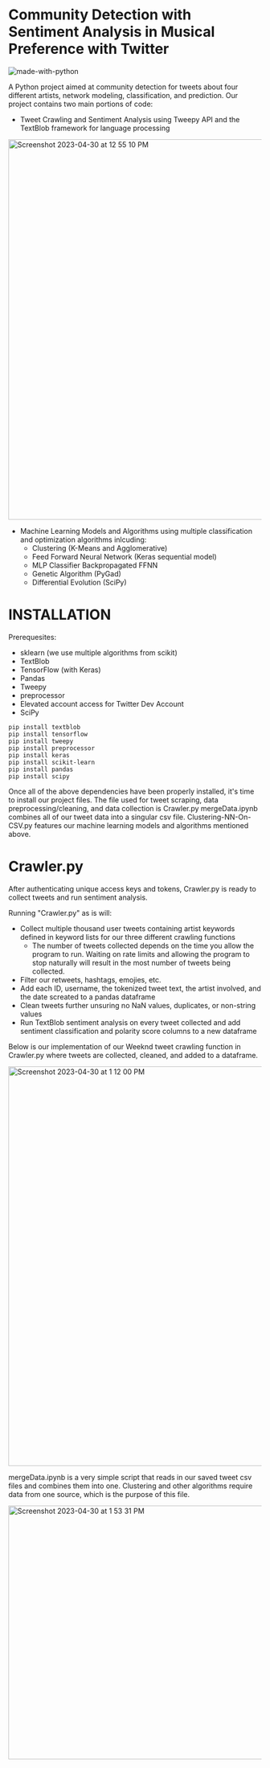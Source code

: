 # Community Detection with Sentiment Analysis in Musical Preference with Twitter
![made-with-python](https://user-images.githubusercontent.com/56307593/235365242-e5901619-44c0-4b9c-8cde-cb423d12279b.svg)

A Python project aimed at community detection for tweets about four different artists, network modeling, classification, and prediction.
Our project contains two main portions of code:
* Tweet Crawling and Sentiment Analysis using Tweepy API and the TextBlob framework for language processing

<img width="757" alt="Screenshot 2023-04-30 at 12 55 10 PM" src="https://user-images.githubusercontent.com/56307593/235365893-378433ae-725c-4d6d-a781-44552224282b.png">

* Machine Learning Models and Algorithms using multiple classification and optimization algorithms inlcuding:
  - Clustering (K-Means and Agglomerative)
  - Feed Forward Neural Network (Keras sequential model)
  - MLP Classifier Backpropagated FFNN
  - Genetic Algorithm (PyGad)
  - Differential Evolution (SciPy)


# INSTALLATION
Prerequesites:
* sklearn (we use multiple algorithms from scikit)
* TextBlob
* TensorFlow (with Keras)
* Pandas
* Tweepy
* preprocessor
* Elevated account access for Twitter Dev Account
* SciPy

```
pip install textblob
pip install tensorflow
pip install tweepy
pip install preprocessor
pip install keras
pip install scikit-learn
pip install pandas
pip install scipy
```

Once all of the above dependencies have been properly installed, it's time to install our project files.
The file used for tweet scraping, data preprocessing/cleaning, and data collection is Crawler.py
mergeData.ipynb combines all of our tweet data into a singular csv file.
Clustering-NN-On-CSV.py features our machine learning models and algorithms mentioned above.

# Crawler.py
After authenticating unique access keys and tokens, Crawler.py is ready to collect tweets and run sentiment analysis. 

Running "Crawler.py" as is will:
* Collect multiple thousand user tweets containing artist keywords defined in keyword lists for our three different crawling functions
  - The number of tweets collected depends on the time you allow the program to run. Waiting on rate limits and allowing the program to stop naturally will result in the most number of tweets being collected.
* Filter our retweets, hashtags, emojies, etc.
* Add each ID, username, the tokenized tweet text, the artist involved, and the date screated to a pandas dataframe
* Clean tweets further unsuring no NaN values, duplicates, or non-string values
* Run TextBlob sentiment analysis on every tweet collected and add sentiment classification and polarity score columns to a new dataframe

Below is our implementation of our Weeknd tweet crawling function in Crawler.py where tweets are collected, cleaned, and added to a dataframe.

<img width="795" alt="Screenshot 2023-04-30 at 1 12 00 PM" src="https://user-images.githubusercontent.com/56307593/235366694-f130f02d-12c0-48ea-a310-898145b68bb0.png">

mergeData.ipynb is a very simple script that reads in our saved tweet csv files and combines them into one. Clustering and other algorithms require data from one source, which is the purpose of this file.

<img width="505" alt="Screenshot 2023-04-30 at 1 53 31 PM" src="https://user-images.githubusercontent.com/56307593/235368530-b93ec303-8645-4b81-88bc-b8f3b8c4a1bf.png">

